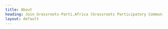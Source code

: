 ```yaml
---
title: About
heading: Join Grassroots-Parti.Africa (Grassroots Participatory Community Collective Africa)
layout: default
---
```



[manifesto]: /manifesto
[contact]: /#contact
[join]: /join
